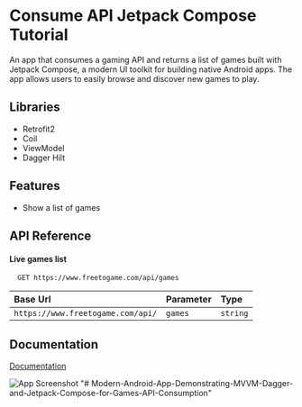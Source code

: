 # Consume API Jetpack Compose Tutorial

An app that consumes a gaming API and returns a list of games built with Jetpack Compose, a modern UI toolkit for building native Android apps. The app allows users to easily browse and discover new games to play.

## Libraries

- Retrofit2
- Coil
- ViewModel
- Dagger Hilt

## Features

- Show a list of games


## API Reference

#### Live games list

```http
  GET https://www.freetogame.com/api/games
```

| Base Url                          | Parameter     | Type                       |
| :-------------------------------- | :------------ | :------------------------- |
| `https://www.freetogame.com/api/` | `games`       | `string`                   |

## Documentation

[Documentation](https://www.freetogame.com/api-doc)



![App Screenshot](https://pbs.twimg.com/media/FkN2r7bWYAAwZP_?format=jpg&name=large)
"# Modern-Android-App-Demonstrating-MVVM-Dagger-and-Jetpack-Compose-for-Games-API-Consumption" 
